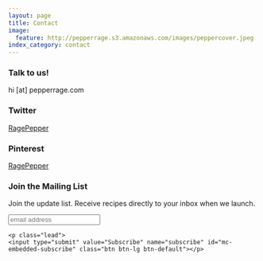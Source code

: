 ```yaml
---
layout: page
title: Contact
image:
  feature: http://pepperrage.s3.amazonaws.com/images/peppercover.jpeg
index_category: contact
---
```


### Talk to us! 

hi [at] pepperrage.com

### Twitter

[RagePepper](https://twitter.com/RagePepper)


### Pinterest

[RagePepper](https://www.pinterest.com/ragepepper/)

### Join the Mailing List 

<div id="mc_embed_signup">
<form action="//pepperrage.us10.list-manage.com/subscribe/post?u=cfb0e4103c4b7eb8ec22d9dd0&amp;id=6301497b81" method="post" id="mc-embedded-subscribe-form" name="mc-embedded-subscribe-form" class="validate" target="_blank" novalidate>
    
  <p>
  <label>Join the update list. Receive recipes directly to your inbox when we launch. </label></p>
  <input class="curvy" type="email" value="" name="EMAIL" class="email" id="mce-EMAIL" placeholder="email address" required>
    <!-- real people should not fill this in and expect good things - do not remove this or risk form bot signups-->
    <div style="position: absolute; left: -5000px;"><input type="text" name="b_cfb0e4103c4b7eb8ec22d9dd0_6301497b81" tabindex="-1" value=""></div></p>
    
    <p class="lead">
    <input type="submit" value="Subscribe" name="subscribe" id="mc-embedded-subscribe" class="btn btn-lg btn-default"></p>
  
</form>
</div>